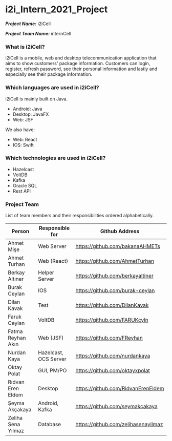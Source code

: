 # i2i_Intern_2021_Project

***Project Name:*** i2iCell

***Project Team Name:*** internCell

### What is i2iCell?
i2iCell is a mobile, web and desktop telecommunication application that aims to show customers' package information. Customers can login, register, refresh password, see their personal information and lastly and especially see their package information.

### Which languages are used in i2iCell?
i2iCell is mainly built on Java.

  * Android: Java
  * Desktop: JavaFX
  * Web: JSF

We also have:

* Web: React
* IOS: Swift

### Which technologies are used in i2iCell?

* Hazelcast
* VoltDB
* Kafka
* Oracle SQL
* Rest API

### Project Team

List of team members and their responsibilities ordered alphabetically.

| Person             | Responsible for       | Github Address                      |
| ------------------ | --------------------- | ----------------------------------- |
| Ahmet Mişe         | Web Server            | https://github.com/bakanaAHMETs     |
| Ahmet Turhan       | Web (React)           | https://github.com/AhmetTurhan      |
| Berkay Altıner     | Helper Server         | https://github.com/berkayaltiner    |
| Burak Ceylan       | IOS                   | https://github.com/burak-ceylan     |
| Dilan Kavak        | Test                  | https://github.com/DilanKavak       |
| Faruk Ceylan       | VoltDB                | https://github.com/FARUKcyln        |
| Fatma Reyhan Akın  | Web (JSF)             | https://github.com/FReyhan          |
| Nurdan Kaya        | Hazelcast, OCS Server | https://github.com/nurdankaya       |
| Oktay Polat        | GUI, PM/PO            | https://github.com/oktayxpolat      |
| Rıdvan Eren Eldem  | Desktop               | https://github.com/RidvanErenEldem  |
| Şeyma Akçakaya     | Android, Kafka        | https://github.com/seymakcakaya     |
| Zeliha Sena Yılmaz | Database              | https://github.com/zelihasenayilmaz |